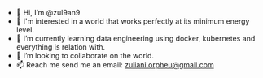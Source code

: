 - 👋 Hi, I’m @zul9an9
- 👀 I'm interested in a world that works perfectly at its minimum energy level.
- 🌱 I’m currently learning data engineering using docker, kubernetes and everything is relation with.
- 💞️ I’m looking to collaborate on the world.
- 📫 Reach me send me an email: zuliani.orpheu@gmail.com

<!---
zul9an9/zul9an9 is a ✨ special ✨ repository because its `README.md` (this file) appears on your GitHub profile.
You can click the Preview link to take a look at your changes.
--->
